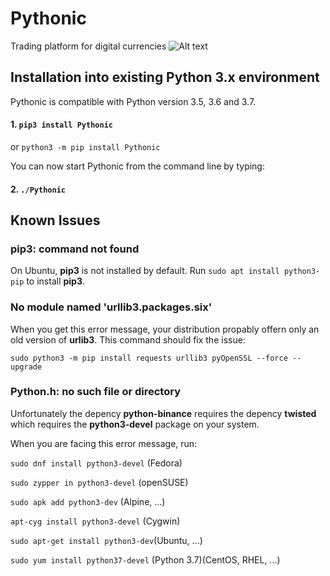 # Pythonic
Trading platform for digital currencies
![Alt text](screenshot-1.png?raw=true "Screenshot 1")


## Installation into existing Python 3.x environment

Pythonic is compatible with Python version 3.5, 3.6 and 3.7.

#### 1. `pip3 install Pythonic`

or `python3 -m pip install Pythonic`

You can now start Pythonic from the command line by typing:

#### 2. `./Pythonic`

## Known Issues

### pip3: command not found
On Ubuntu, **pip3** is not installed by default.
Run `sudo apt install python3-pip` to install **pip3**.

### No module named 'urllib3.packages.six'
When you get this error message,
your distribution propably offern only an old version of **urlib3**.
This command should fix the issue:

`sudo python3 -m pip install requests urllib3 pyOpenSSL --force --upgrade`

### Python.h: no such file or directory
Unfortunately the depency **python-binance** requires the
depency **twisted** which requires the **python3-devel** package on your system.

When you are facing this error message, run:

`sudo dnf install python3-devel` (Fedora)

`sudo zypper in python3-devel` (openSUSE)

`sudo apk add python3-dev` (Alpine, ...)

`apt-cyg install python3-devel` (Cygwin)

`sudo apt-get install python3-dev`(Ubuntu, ...)

`sudo yum install python37-devel` (Python 3.7)(CentOS, RHEL, ...)

